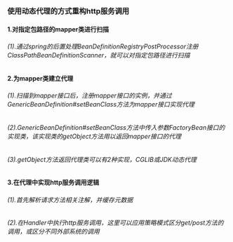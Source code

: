 ### 使用动态代理的方式重构http服务调用

#### 1.对指定包路径的mapper类进行扫描
###### (1).通过spring的后置处理BeanDefinitionRegistryPostProcessor注册ClassPathBeanDefinitionScanner，就可以对指定包路径进行扫描

#### 2.为mapper类建立代理
###### (1).扫描到mapper接口后，注册mapper接口的实例，并通过GenericBeanDefinition#setBeanClass方法为mapper接口实现代理
###### (2).GenericBeanDefinition#setBeanClass方法中传入参数FactoryBean接口的实现类，该实现类的getObject方法用以返回mapper接口的代理
###### (3).getObject方法返回代理类可以有2种实现，CGLIB或JDK动态代理

#### 3.在代理中实现http服务调用逻辑

###### (1).首先解析请求方法相关注解，并缓存元数据
###### (2).在Handler中执行http服务调用，这里可以应用策略模式区分get/post方法的调用，或区分不同外部系统的调用



